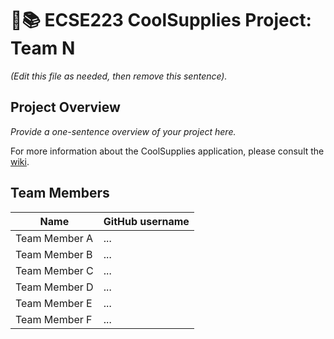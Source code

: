 # :triangular_ruler::books: ECSE223 CoolSupplies Project: Team N

_(Edit this file as needed, then remove this sentence)._

## Project Overview

_Provide a one-sentence overview of your project here._

For more information about the CoolSupplies application, please consult the [wiki](../../wiki).

## Team Members

| Name          | GitHub username |
| ------------- | --------------- |
| Team Member A | ...             |
| Team Member B | ...             |
| Team Member C | ...             |
| Team Member D | ...             |
| Team Member E | ...             |
| Team Member F | ...             |
